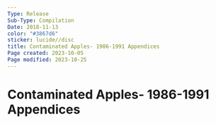 ```yaml
---
Type: Release
Sub-Type: Compilation
Date: 2018-11-13
color: "#3867d6"
sticker: lucide//disc
title: Contaminated Apples- 1986-1991 Appendices
Page created: 2023-10-05
Page modified: 2023-10-25
---
```


# Contaminated Apples- 1986-1991 Appendices
